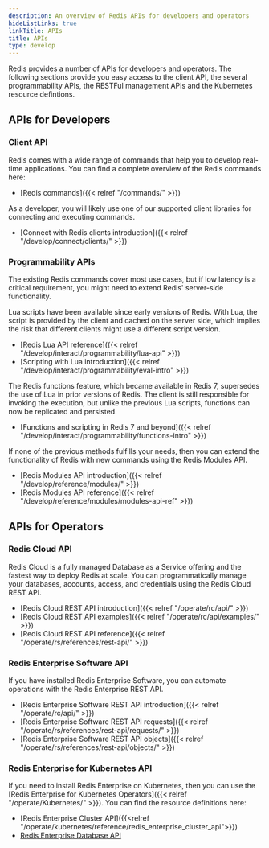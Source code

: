 ```yaml
---
description: An overview of Redis APIs for developers and operators
hideListLinks: true
linkTitle: APIs
title: APIs
type: develop
---
```


Redis provides a number of APIs for developers and operators. The following sections provide you easy access to the client API, the several programmability APIs, the RESTFul management APIs and the Kubernetes resource defintions.

## APIs for Developers

### Client API

Redis comes with a wide range of commands that help you to develop real-time applications. You can find a complete overview of the Redis commands here:

- [Redis commands]({{< relref "/commands/" >}})

As a developer, you will likely use one of our supported client libraries for connecting and executing commands.

- [Connect with Redis clients introduction]({{< relref "/develop/connect/clients/" >}})

### Programmability APIs

The existing Redis commands cover most use cases, but if low latency is a critical requirement, you might need to extend Redis' server-side functionality.

Lua scripts have been available since early versions of Redis. With Lua, the script is provided by the client and cached on the server side, which implies the risk that different clients might use a different script version.

- [Redis Lua API reference]({{< relref "/develop/interact/programmability/lua-api" >}})
- [Scripting with Lua introduction]({{< relref "/develop/interact/programmability/eval-intro" >}})

The Redis functions feature, which became available in Redis 7, supersedes the use of Lua in prior versions of Redis. The client is still responsible for invoking the execution, but unlike the previous Lua scripts, functions can now be replicated and persisted.

- [Functions and scripting in Redis 7 and beyond]({{< relref "/develop/interact/programmability/functions-intro" >}})

If none of the previous methods fulfills your needs, then you can extend the functionality of Redis with new commands using the Redis Modules API. 

- [Redis Modules API introduction]({{< relref "/develop/reference/modules/" >}})
- [Redis Modules API reference]({{< relref "/develop/reference/modules/modules-api-ref" >}})

## APIs for Operators

### Redis Cloud API
Redis Cloud is a fully managed Database as a Service offering and the fastest way to deploy Redis at scale. You can programmatically manage your databases, accounts, access, and credentials using the Redis Cloud REST API.

- [Redis Cloud REST API introduction]({{< relref "/operate/rc/api/" >}})
- [Redis Cloud REST API examples]({{< relref "/operate/rc/api/examples/" >}})
- [Redis Cloud REST API reference]({{< relref "/operate/rs/references/rest-api/" >}})


### Redis Enterprise Software API
If you have installed Redis Enterprise Software, you can automate operations with the Redis Enterprise REST API.

- [Redis Enterprise Software REST API introduction]({{< relref "/operate/rc/api/" >}})
- [Redis Enterprise Software REST API requests]({{< relref "/operate/rs/references/rest-api/requests/" >}})
- [Redis Enterprise Software REST API objects]({{< relref "/operate/rs/references/rest-api/objects/" >}})


### Redis Enterprise for Kubernetes API

If you need to install Redis Enterprise on Kubernetes, then you can use the [Redis Enterprise for Kubernetes Operators]({{< relref "/operate/Kubernetes/" >}}). You can find the resource definitions here:

- [Redis Enterprise Cluster API]({{<relref "/operate/kubernetes/reference/redis_enterprise_cluster_api">}})
- [Redis Enterprise Database API](https://github.com/RedisLabs/redis-enterprise-k8s-docs/blob/master/redis_enterprise_database_api.md)
